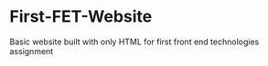 # First-FET-Website
 Basic website built with only HTML for first front end technologies assignment
